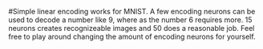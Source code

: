 #Simple linear encoding works for MNIST. 
A few encoding neurons can be used to decode a number like 9, where as the number 6 requires more.
15 neurons creates recognizeable images and 50 does a reasonable job. 
Feel free to play around changing the amount of encoding neurons for yourself.